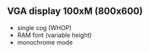 VGA display 100xM (800x600)
-----------------
 - single cog (WHOP)
 - RAM font (variable height)
 - monochrome mode
